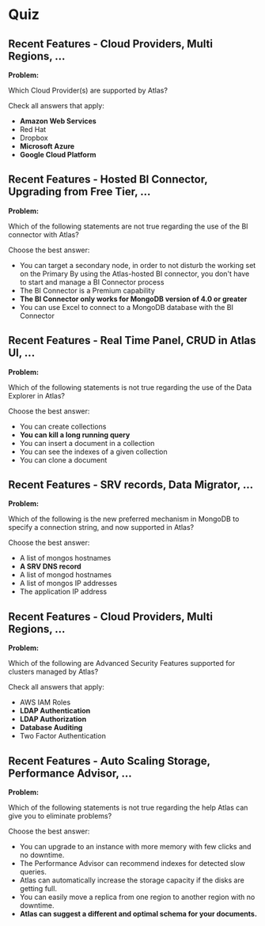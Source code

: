 # Quiz

## Recent Features - Cloud Providers, Multi Regions, ...

**Problem:**

Which Cloud Provider(s) are supported by Atlas?

Check all answers that apply:

- **Amazon Web Services**
- Red Hat
- Dropbox
- **Microsoft Azure**
- **Google Cloud Platform**

## Recent Features - Hosted BI Connector, Upgrading from Free Tier, ...

**Problem:**

Which of the following statements are not true regarding the use of the BI connector with Atlas?

Choose the best answer:

- You can target a secondary node, in order to not disturb the working set on the Primary
By using the Atlas-hosted BI connector, you don't have to start and manage a BI Connector process
- The BI Connector is a Premium capability
- **The BI Connector only works for MongoDB version of 4.0 or greater**
- You can use Excel to connect to a MongoDB database with the BI Connector

## Recent Features - Real Time Panel, CRUD in Atlas UI, ...

**Problem:**

Which of the following statements is not true regarding the use of the Data Explorer in Atlas?

Choose the best answer:

- You can create collections
- **You can kill a long running query**
- You can insert a document in a collection
- You can see the indexes of a given collection
- You can clone a document

## Recent Features - SRV records, Data Migrator, ...

**Problem:**

Which of the following is the new preferred mechanism in MongoDB to specify a connection string, and now supported in Atlas?

Choose the best answer:

- A list of mongos hostnames
- **A SRV DNS record**
- A list of mongod hostnames
- A list of mongos IP addresses
- The application IP address

## Recent Features - Cloud Providers, Multi Regions, ...

**Problem:**

Which of the following are Advanced Security Features supported for clusters managed by Atlas?

Check all answers that apply:

- AWS IAM Roles
- **LDAP Authentication**
- **LDAP Authorization**
- **Database Auditing**
- Two Factor Authentication

## Recent Features - Auto Scaling Storage, Performance Advisor, ...

**Problem:**

Which of the following statements is not true regarding the help Atlas can give you to eliminate problems?

Choose the best answer:

- You can upgrade to an instance with more memory with few clicks and no downtime.
- The Performance Advisor can recommend indexes for detected slow queries.
- Atlas can automatically increase the storage capacity if the disks are getting full.
- You can easily move a replica from one region to another region with no downtime.
- **Atlas can suggest a different and optimal schema for your documents.**